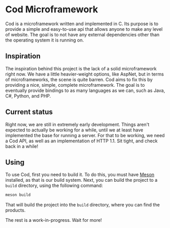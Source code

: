 # Cod Microframework
Cod is a microframework written and implemented in C.
Its purpose is to provide a simple and easy-to-use api that allows anyone to make any level of website.
The goal is to not have any external dependencies other than the operating system it is running on.

## Inspiration
The inspiration behind this project is the lack of a solid microframework right now.
We have a little heavier-weight options, like AspNet, but in terms of microframeworks, the scene is quite barren.
Cod aims to fix this by providing a nice, simple, complete microframework.
The goal is to eventually provide bindings to as many languages as we can, such as Java, C#, Python, and PHP.

## Current status
Right now, we are still in extremely early development.
Things aren't expected to actually be working for a while, until we at least have implemented the base for running a server.
For that to be working, we need a Cod API, as well as an implementation of HTTP 1.1.
Sit tight, and check back in a while!

## Using
To use Cod, first you need to build it.
To do this, you must have [Meson](https://mesonbuild.com/) installed, as that is our build system.
Next, you can build the project to a `build` directory, using the following command:
```cmd
meson build
```
That will build the project into the `build` directory, where you can find the products.

The rest is a work-in-progress.
Wait for more!
